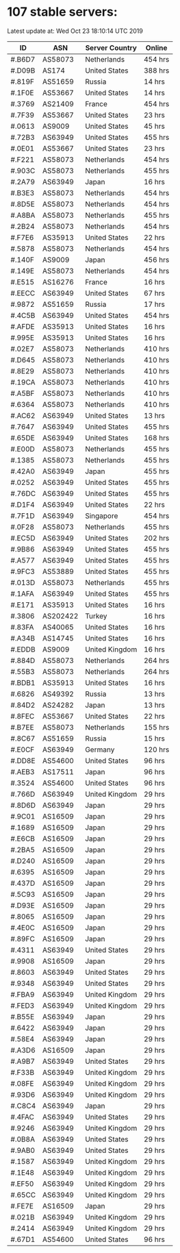 # 107 stable servers:

Latest update at: Wed Oct 23 18:10:14 UTC 2019

| ID | ASN | Server Country | Online |
| -- | --- | -------------- | ------ |
| #.B6D7 | AS58073 | Netherlands | 454 hrs |
| #.D09B | AS174 | United States | 388 hrs |
| #.819F | AS51659 | Russia | 14 hrs |
| #.1F0E | AS53667 | United States | 14 hrs |
| #.3769 | AS21409 | France | 454 hrs |
| #.7F39 | AS53667 | United States | 23 hrs |
| #.0613 | AS9009 | United States | 45 hrs |
| #.72B3 | AS63949 | United States | 455 hrs |
| #.0E01 | AS53667 | United States | 23 hrs |
| #.F221 | AS58073 | Netherlands | 454 hrs |
| #.903C | AS58073 | Netherlands | 455 hrs |
| #.2A79 | AS63949 | Japan | 16 hrs |
| #.B3E3 | AS58073 | Netherlands | 454 hrs |
| #.8D5E | AS58073 | Netherlands | 454 hrs |
| #.A8BA | AS58073 | Netherlands | 455 hrs |
| #.2B24 | AS58073 | Netherlands | 454 hrs |
| #.F7E6 | AS35913 | United States | 22 hrs |
| #.5878 | AS58073 | Netherlands | 454 hrs |
| #.140F | AS9009 | Japan | 456 hrs |
| #.149E | AS58073 | Netherlands | 454 hrs |
| #.E515 | AS16276 | France | 16 hrs |
| #.EECC | AS63949 | United States | 67 hrs |
| #.9872 | AS51659 | Russia | 17 hrs |
| #.4C5B | AS63949 | United States | 454 hrs |
| #.AFDE | AS35913 | United States | 16 hrs |
| #.995E | AS35913 | United States | 16 hrs |
| #.02E7 | AS58073 | Netherlands | 410 hrs |
| #.D645 | AS58073 | Netherlands | 410 hrs |
| #.8E29 | AS58073 | Netherlands | 410 hrs |
| #.19CA | AS58073 | Netherlands | 410 hrs |
| #.A5BF | AS58073 | Netherlands | 410 hrs |
| #.6364 | AS58073 | Netherlands | 410 hrs |
| #.AC62 | AS63949 | United States | 13 hrs |
| #.7647 | AS63949 | United States | 455 hrs |
| #.65DE | AS63949 | United States | 168 hrs |
| #.E00D | AS58073 | Netherlands | 455 hrs |
| #.1385 | AS58073 | Netherlands | 455 hrs |
| #.42A0 | AS63949 | Japan | 455 hrs |
| #.0252 | AS63949 | United States | 455 hrs |
| #.76DC | AS63949 | United States | 455 hrs |
| #.D1F4 | AS63949 | United States | 22 hrs |
| #.7F1D | AS63949 | Singapore | 454 hrs |
| #.0F28 | AS58073 | Netherlands | 455 hrs |
| #.EC5D | AS63949 | United States | 202 hrs |
| #.9B86 | AS63949 | United States | 455 hrs |
| #.A577 | AS63949 | United States | 455 hrs |
| #.9FC3 | AS53889 | United States | 455 hrs |
| #.013D | AS58073 | Netherlands | 455 hrs |
| #.1AFA | AS63949 | United States | 455 hrs |
| #.E171 | AS35913 | United States | 16 hrs |
| #.3806 | AS202422 | Turkey | 16 hrs |
| #.83FA | AS40065 | United States | 16 hrs |
| #.A34B | AS14745 | United States | 16 hrs |
| #.EDDB | AS9009 | United Kingdom | 16 hrs |
| #.884D | AS58073 | Netherlands | 264 hrs |
| #.55B3 | AS58073 | Netherlands | 264 hrs |
| #.BDB1 | AS35913 | United States | 16 hrs |
| #.6826 | AS49392 | Russia | 13 hrs |
| #.84D2 | AS24282 | Japan | 13 hrs |
| #.8FEC | AS53667 | United States | 22 hrs |
| #.B7EE | AS58073 | Netherlands | 155 hrs |
| #.8C67 | AS51659 | Russia | 15 hrs |
| #.E0CF | AS63949 | Germany | 120 hrs |
| #.DD8E | AS54600 | United States | 96 hrs |
| #.AEB3 | AS17511 | Japan | 96 hrs |
| #.3524 | AS54600 | United States | 96 hrs |
| #.766D | AS63949 | United Kingdom | 29 hrs |
| #.8D6D | AS63949 | Japan | 29 hrs |
| #.9C01 | AS16509 | Japan | 29 hrs |
| #.1689 | AS16509 | Japan | 29 hrs |
| #.E6CB | AS16509 | Japan | 29 hrs |
| #.2BA5 | AS16509 | Japan | 29 hrs |
| #.D240 | AS16509 | Japan | 29 hrs |
| #.6395 | AS16509 | Japan | 29 hrs |
| #.437D | AS16509 | Japan | 29 hrs |
| #.5C93 | AS16509 | Japan | 29 hrs |
| #.D93E | AS16509 | Japan | 29 hrs |
| #.8065 | AS16509 | Japan | 29 hrs |
| #.4E0C | AS16509 | Japan | 29 hrs |
| #.89FC | AS16509 | Japan | 29 hrs |
| #.4311 | AS63949 | United States | 29 hrs |
| #.9908 | AS16509 | Japan | 29 hrs |
| #.8603 | AS63949 | United States | 29 hrs |
| #.9348 | AS63949 | United States | 29 hrs |
| #.FBA9 | AS63949 | United Kingdom | 29 hrs |
| #.FED3 | AS63949 | United Kingdom | 29 hrs |
| #.B55E | AS63949 | Japan | 29 hrs |
| #.6422 | AS63949 | Japan | 29 hrs |
| #.58E4 | AS63949 | Japan | 29 hrs |
| #.A3D6 | AS16509 | Japan | 29 hrs |
| #.A9B7 | AS63949 | United States | 29 hrs |
| #.F33B | AS63949 | United Kingdom | 29 hrs |
| #.08FE | AS63949 | United Kingdom | 29 hrs |
| #.93D6 | AS63949 | United Kingdom | 29 hrs |
| #.C8C4 | AS63949 | Japan | 29 hrs |
| #.4FAC | AS63949 | United States | 29 hrs |
| #.9246 | AS63949 | United Kingdom | 29 hrs |
| #.0B8A | AS63949 | United States | 29 hrs |
| #.9AB0 | AS63949 | United States | 29 hrs |
| #.1587 | AS63949 | United Kingdom | 29 hrs |
| #.1E48 | AS63949 | United Kingdom | 29 hrs |
| #.EF50 | AS63949 | United Kingdom | 29 hrs |
| #.65CC | AS63949 | United Kingdom | 29 hrs |
| #.FE7E | AS16509 | Japan | 29 hrs |
| #.021B | AS63949 | United Kingdom | 29 hrs |
| #.2414 | AS63949 | United Kingdom | 29 hrs |
| #.67D1 | AS54600 | United States | 96 hrs |


